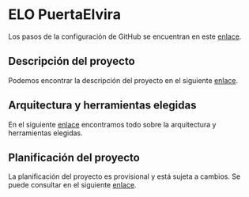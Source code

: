 # ELO PuertaElvira

Los pasos de la configuración de GitHub se encuentran en este [enlace](https://github.com/manuelorantes/EloPuertaElvira/blob/main/ConfiguracionGitHub/README.md).

## Descripción del proyecto

Podemos encontrar la descripción del proyecto en el siguiente [enlace](https://github.com/manuelorantes/EloPuertaElvira/blob/main/Descripcion/README.md).

## Arquitectura y herramientas elegidas

En el siguiente [enlace](https://github.com/manuelorantes/EloPuertaElvira/blob/main/Arquitectura/README.md) encontramos todo sobre la arquitectura y herramientas elegidas.

## Planificación del proyecto

La planificación del proyecto es provisional y está sujeta a cambios. Se puede consultar en el siguiente [enlace](https://github.com/manuelorantes/EloPuertaElvira/blob/main/Planificacion/README.md).
